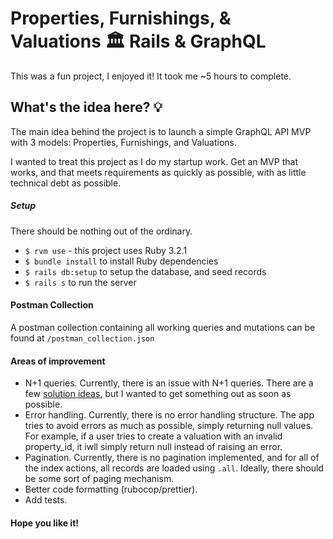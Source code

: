 # Properties, Furnishings, & Valuations 🏛 Rails & GraphQL
This was a fun project, I enjoyed it! It took me ~5 hours to complete.

## What's the idea here? 💡
The main idea behind the project is to launch a simple GraphQL API MVP with 3 models: Properties, Furnishings, and Valuations.

I wanted to treat this project as I do my startup work. Get an MVP that works, and that meets requirements as quickly as possible, with as little technical debt as possible.

##### Setup
There should be nothing out of the ordinary.
- `$ rvm use` - this project uses Ruby 3.2.1
- `$ bundle install` to install Ruby dependencies
- `$ rails db:setup` to setup the database, and seed records
- `$ rails s` to run the server

#### Postman Collection
A postman collection containing all working queries and mutations can be found at `/postman_collection.json`

#### Areas of improvement
- N+1 queries. Currently, there is an issue with N+1 queries. There are a few [solution ideas](https://evilmartians.com/chronicles/how-to-graphql-with-ruby-rails-active-record-and-no-n-plus-one), but I wanted to get something out as soon as possible.
- Error handling. Currently, there is no error handling structure. The app tries to avoid errors as much as possible, simply returning null values. For example, if a user tries to create a valuation with an invalid property_id, it iwll simply return null instead of raising an error.
- Pagination. Currently, there is no pagination implemented, and for all of the index actions, all records are loaded using `.all`. Ideally, there should be some sort of paging mechanism.
- Better code formatting (rubocop/prettier).
- Add tests.
#### Hope you like it!
